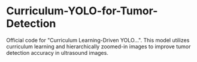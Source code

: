 # Curriculum-YOLO-for-Tumor-Detection
Official code for "Curriculum Learning-Driven YOLO...". This model utilizes curriculum learning and hierarchically zoomed-in images to improve tumor detection accuracy in ultrasound images.
